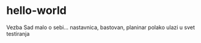 # hello-world
Vezba
Sad malo o sebi... nastavnica, bastovan, planinar polako ulazi u svet testiranja
